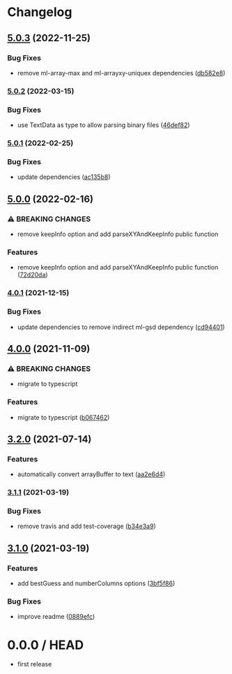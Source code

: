 # Changelog

## [5.0.3](https://github.com/cheminfo/xy-parser/compare/v5.0.2...v5.0.3) (2022-11-25)


### Bug Fixes

* remove ml-array-max and ml-arrayxy-uniquex dependencies ([db582e8](https://github.com/cheminfo/xy-parser/commit/db582e8115f4aae967e286180e1e6db4a80d8b19))

### [5.0.2](https://github.com/cheminfo/xy-parser/compare/v5.0.1...v5.0.2) (2022-03-15)


### Bug Fixes

* use TextData as type to allow parsing binary files ([46def82](https://github.com/cheminfo/xy-parser/commit/46def82599f3dc48530d737830ecaab4e52496d8))

### [5.0.1](https://www.github.com/cheminfo/xy-parser/compare/v5.0.0...v5.0.1) (2022-02-25)


### Bug Fixes

* update dependencies ([ac135b8](https://www.github.com/cheminfo/xy-parser/commit/ac135b825c85fda808769506f4571eb82bff4760))

## [5.0.0](https://www.github.com/cheminfo/xy-parser/compare/v4.0.1...v5.0.0) (2022-02-16)


### ⚠ BREAKING CHANGES

* remove keepInfo option and add parseXYAndKeepInfo public function

### Features

* remove keepInfo option and add parseXYAndKeepInfo public function ([72d20da](https://www.github.com/cheminfo/xy-parser/commit/72d20da3fd30ece0978184c4c036b39b3c878fe5))

### [4.0.1](https://www.github.com/cheminfo/xy-parser/compare/v4.0.0...v4.0.1) (2021-12-15)


### Bug Fixes

* update dependencies to remove indirect ml-gsd dependency ([cd94401](https://www.github.com/cheminfo/xy-parser/commit/cd944016a0c5c8370de16217d35296f24fab31f7))

## [4.0.0](https://www.github.com/cheminfo/xy-parser/compare/v3.2.0...v4.0.0) (2021-11-09)


### ⚠ BREAKING CHANGES

* migrate to typescript

### Features

* migrate to typescript ([b067462](https://www.github.com/cheminfo/xy-parser/commit/b067462c1006045b7ec4fa9eed089ef3dcabeb1b))

## [3.2.0](https://www.github.com/cheminfo/xy-parser/compare/v3.1.1...v3.2.0) (2021-07-14)


### Features

* automatically convert arrayBuffer to text ([aa2e6d4](https://www.github.com/cheminfo/xy-parser/commit/aa2e6d41f16360240cda56e5ef15a5b735a2f9ef))

### [3.1.1](https://www.github.com/cheminfo/xy-parser/compare/v3.1.0...v3.1.1) (2021-03-19)


### Bug Fixes

* remove travis and add test-coverage ([b34e3a9](https://www.github.com/cheminfo/xy-parser/commit/b34e3a9b1dc2994dea3a53d9127040f5d1baecf6))

## [3.1.0](https://github.com/cheminfo/xy-parser/compare/v3.0.0...v3.1.0) (2021-03-19)


### Features

* add bestGuess and numberColumns options ([3bf5f86](https://github.com/cheminfo/xy-parser/commit/3bf5f8687d67b5c34921a11f184214d056ba4383))


### Bug Fixes

* improve readme ([0889efc](https://github.com/cheminfo/xy-parser/commit/0889efce4a4ef27ab58bd685442066a9fe8ef449))

0.0.0 / HEAD
============

* first release
